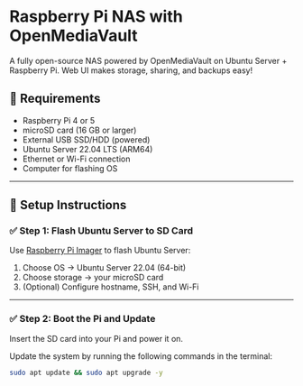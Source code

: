 # Raspberry Pi NAS with OpenMediaVault

A fully open-source NAS powered by OpenMediaVault on Ubuntu Server + Raspberry Pi. Web UI makes storage, sharing, and backups easy!

## 🧰 Requirements

- Raspberry Pi 4 or 5
- microSD card (16 GB or larger)
- External USB SSD/HDD (powered)
- Ubuntu Server 22.04 LTS (ARM64)
- Ethernet or Wi-Fi connection
- Computer for flashing OS

---

## 🚀 Setup Instructions

### ✅ Step 1: Flash Ubuntu Server to SD Card

Use [Raspberry Pi Imager](https://www.raspberrypi.com/software/) to flash Ubuntu Server:

1. Choose OS → Ubuntu Server 22.04 (64-bit)
2. Choose storage → your microSD card
3. (Optional) Configure hostname, SSH, and Wi-Fi



---

### ✅ Step 2: Boot the Pi and Update

Insert the SD card into your Pi and power it on.

Update the system by running the following commands in the terminal:

```bash
sudo apt update && sudo apt upgrade -y

